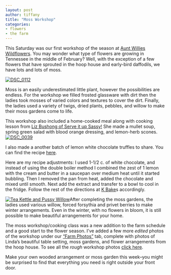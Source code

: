 ```yaml
---
layout: post
author: tiffany
title: "Moss Workshop"
categories: 
- flowers
- the farm
---
```


This Saturday was our first workshop of the season at [Aunt Willies Wildflowers](http://www.auntwillieswildflowers.com). You may wonder what type of flowers are growing in Tennessee in the middle of February? Well, with the exception of a few flowers that have sprouted in the hoop house and early-bird daffodils, we have lots and lots of moss.

[![](jekyll_uploads/2012/02/DSC_0112-575x381.jpg "DSC_0112")](http://www.sweetpeonies.com/2012/02/moss-workshop/dsc_0112/)

Moss is an easily underestimated little plant, however the possibilities are endless. For the workshop we filled frosted glassware with dirt then the ladies took mosses of varied colors and textures to cover the dirt. Finally, the ladies used a variety of twigs, dried plants, pebbles, and willow to make their moss gardens come to life.

This workshop also included a home-cooked meal along with cooking lesson from [Liz Bushong of Serve it up Sassy!](http://www.lizbushong.com/index.html) She made a mullet soup, spring green salad with blood orange dressing, and lemon-herb scones.  
[![](jekyll_uploads/2012/02/DSC_0039-325x215.jpg "DSC_0039")](http://www.sweetpeonies.com/2012/02/moss-workshop/dsc_0039/)

I also made a another batch of lemon white chocolate truffles to share. You can find the recipe [here](http://kellynbakes.blogspot.com/2010/05/white-chocolate-lemon-truffles.html).

Here are my recipe adjustments: I used 1-1/2 c. of white chocolate, and instead of using the double boiler method I combined the zest of 1 lemon with the cream and butter in a saucepan over medium heat until it started bubbling. Then I removed the pan from heat, added the chocolate and mixed until smooth. Next add the extract and transfer to a bowl to cool in the fridge. Follow the rest of the directions at [K Bake](http://kellynbakes.blogspot.com/2010/05/white-chocolate-lemon-truffles.html)s accordingly.

[![](jekyll_uploads/2011/06/DSC_0162-325x489.jpg "Tea Kettle and Pussy Willow")](http://www.sweetpeonies.com/farm-photos/dsc_0162/)After completing the moss gardens, the ladies used various willow, forced forsythia and privet berries to make winter arrangements. Even in the winter, with no flowers in bloom, it is still possible to make beautiful arrangements for your home.

The moss workshop/cooking class was a new addition to the farm schedule and a good start to the flower season. I’ve added a few more _edited_ photos of the workshop under our [“Farm Photos”](http://www.sweetpeonies.com/farm-photos/) tab, complete with photos of Linda’s beautiful table setting, moss gardens, and flower arrangements from the hoop house. To see all the _rough_ workshop photos [click here](http://www.dropbox.com/gallery/38095343/1/Moss%20Workshop?h=cd2b86).

Make your own wooded arrangement or moss garden this week–you might be surprised to find that everything you need is right outside your front door.